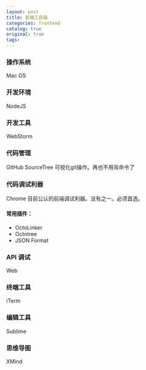 ```yaml
---
layout: post
title: 前端工具箱
categories: frontend
catalog: true
original: true
tags: 
---
```


### 操作系统
Mac OS

### 开发环境
NodeJS

### 开发工具
WebStorm

### 代码管理
GitHub
SourceTree 可视化git操作。再也不用背命令了

### 代码调试利器
Chrome 目前公认的前端调试利器。没有之一。必须首选。

#### 常用插件：
* OctoLinker
* Octotree
* JSON Format

### API 调试
Web

### 终端工具
iTerm

### 编辑工具
Sublime

### 思维导图
XMind

